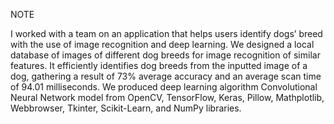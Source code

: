 NOTE

I worked with a team on an application that helps users identify dogs’ breed with the use of image recognition and deep learning.
We designed a local database of images of different dog breeds for image recognition of similar features.
It efficiently identifies dog breeds from the inputted image of a dog, gathering a result of 73% average accuracy and an average scan time of 94.01 milliseconds.
We produced deep learning algorithm Convolutional Neural Network model from OpenCV, TensorFlow, Keras, Pillow, Mathplotlib, Webbrowser, Tkinter, Scikit-Learn, and NumPy libraries.
